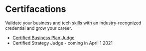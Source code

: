 <!-- numbers -->

# Certifacations
Validate your business and tech skills with an industry-recognized credential and grow your career.

* [Certified Business Plan Judge](certified-business-plan-judge/)
* Certified Strategy Judge - coming in April 1 2021
